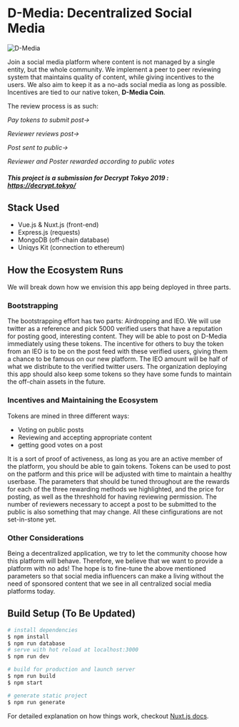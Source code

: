 # D-Media: Decentralized Social Media

![D-Media](https://user-images.githubusercontent.com/41976260/59153976-742dbb80-8aa2-11e9-8e64-9413d9f8f177.png)

Join a social media platform where content is not managed by a single entity, but the whole community. We implement a peer to peer reviewing system that maintains quality of content, while giving incentives to the users. We also aim to keep it as a no-ads social media as long as possible. Incentives are tied to our native token, **D-Media Coin**.

The review process is as such:

_Pay tokens to submit post->_

_Reviewer reviews post->_

_Post sent to public->_

_Reviewer and Poster rewarded according to public votes_

##### This project is a submission for Decrypt Tokyo 2019 : https://decrypt.tokyo/
## Stack Used
- Vue.js & Nuxt.js (front-end)
- Express.js (requests)
- MongoDB (off-chain database)
- Uniqys Kit (connection to ethereum)


## How the Ecosystem Runs
We will break down how we envision this app being deployed in three parts.
### Bootstrapping 
The bootstrapping effort has two parts: Airdropping and IEO.
We will use twitter as a reference and pick 5000 verified users that have a reputation for posting good, interesting content. They will be able to post on D-Media immediately using these tokens. The incentive for others to buy the token from an IEO is to be on the post feed with these verified users, giving them a chance to be famous on our new platform. The IEO amount will be half of what we distribute to the verified twitter users. The organization deploying this app should also keep some tokens so they have some funds to maintain the off-chain assets in the future.
### Incentives and Maintaining the Ecosystem
Tokens are mined in three different ways:
- Voting on public posts
- Reviewing and accepting appropriate content
- getting good votes on a post

It is a sort of proof of activeness, as long as you are an active member of the platform, you should be able to gain tokens.
Tokens can be used to post on the patform and this price will be adjusted with time to maintain a healthy userbase.
The parameters that should be tuned throughout are the rewards for each of the three rewarding methods we highlighted, and the price for posting, as well as the threshhold for having reviewing permission. The number of reviewers necessary to accept a post to be submitted to the public is also something that may change. All these cinfigurations are not set-in-stone yet.
### Other Considerations
Being a decentralized application, we try to let the community choose how this platform will behave. Therefore, we believe that we want to provide a platform with no ads! The hope is to fine-tune the above mentioned parameters so that social media influencers can make a living without the need of sponsored content that we see in all centralized social media platforms today.

## Build Setup (To Be Updated)

``` bash
# install dependencies
$ npm install
$ npm run database
# serve with hot reload at localhost:3000
$ npm run dev

# build for production and launch server
$ npm run build
$ npm start

# generate static project
$ npm run generate
```

For detailed explanation on how things work, checkout [Nuxt.js docs](https://nuxtjs.org).
